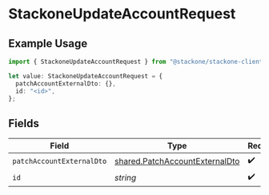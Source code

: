 # StackoneUpdateAccountRequest

## Example Usage

```typescript
import { StackoneUpdateAccountRequest } from "@stackone/stackone-client-ts/sdk/models/operations";

let value: StackoneUpdateAccountRequest = {
  patchAccountExternalDto: {},
  id: "<id>",
};
```

## Fields

| Field                                                                                   | Type                                                                                    | Required                                                                                | Description                                                                             |
| --------------------------------------------------------------------------------------- | --------------------------------------------------------------------------------------- | --------------------------------------------------------------------------------------- | --------------------------------------------------------------------------------------- |
| `patchAccountExternalDto`                                                               | [shared.PatchAccountExternalDto](../../../sdk/models/shared/patchaccountexternaldto.md) | :heavy_check_mark:                                                                      | N/A                                                                                     |
| `id`                                                                                    | *string*                                                                                | :heavy_check_mark:                                                                      | N/A                                                                                     |